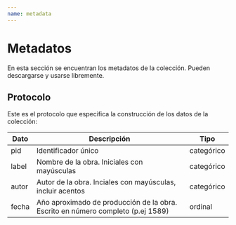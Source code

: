 ```yaml
---
name: metadata
---
```


# Metadatos

En esta sección se encuentran los metadatos de la colección. Pueden descargarse y usarse libremente.

## Protocolo

Este es el protocolo que especifica la construcción de los datos de la colección:

| Dato   | Descripción                                                                     |  Tipo      |
|---     |---                                                                              |---         |
| pid    | Identificador único                                                             | categórico |
| label  | Nombre de la obra. Iniciales con mayúsculas                                     | categórico |
| autor  | Autor de la obra. Inciales con mayúsculas, incluir acentos                      | categórico |
| fecha  | Año aproximado de producción de la obra. Escrito en número completo (p.ej 1589) | ordinal    |

<!-- La tabla de metadatos se carga automáticamente -->